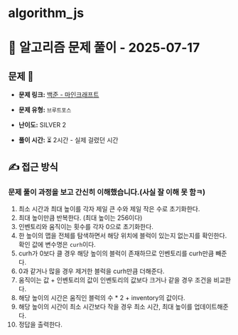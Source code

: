 # algorithm_js

# 📝 알고리즘 문제 풀이 - 2025-07-17

## 문제 📖

- **문제 링크:** [백준 - 마인크래프트](https://www.acmicpc.net/problem/18111)

- **문제 유형:** `브루트포스`

- **난이도:** SILVER 2

- **풀이 시간:** ⏳ 2시간 - 실제 걸렸던 시간

## ✍ 접근 방식

### 문제 풀이 과정을 보고 간신히 이해했습니다.(사실 잘 이해 못 함ㅋ)

1. 최소 시간과 최대 높이를 각자 제일 큰 수와 제일 작은 수로 초기화한다.
2. 최대 높이만큼 반복한다. (최대 높이는 256이다)
3. 인벤토리와 움직이는 횟수를 각자 0으로 초기화한다.
4. 한 높이의 맵을 전체를 탐색하면서 해당 위치에 블럭이 있는지 없는지를 확인한다.
   확인 값에 변수명은 `curh`이다.
5. curh가 0보다 클 경우 해당 높이의 블럭이 존재하므로 인벤토리를 curh만큼 빼준다.
6. 0과 같거나 많을 경우 제거한 블럭을 curh만큼 더해준다.
7. 움직이는 값 + 인벤토리의 값이 인벤토리의 값보다 크거나 같을 경우 조건을 비교한다.
8. 해당 높이의 시간은 움직인 블럭의 수 \* 2 + inventory의 값이다.
9. 해당 높이의 시간이 최소 시간보다 작을 경우 최소 시간, 최대 높이를 업데이트해준다.
10. 정답을 출력한다.
